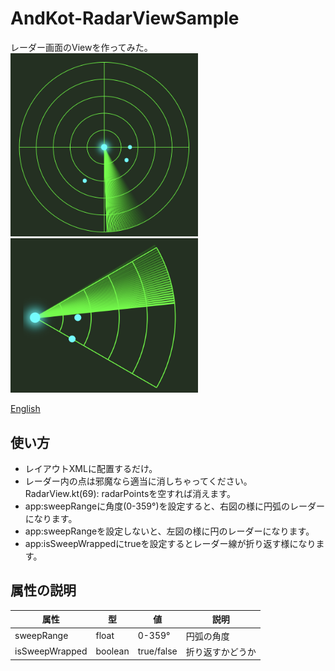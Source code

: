 # AndKot-RadarViewSample

レーダー画面のViewを作ってみた。
<img src="RadarView360.png" width="300" /> <img src="RadarView60.png" width="300" />

[English](README.md)

## 使い方
- レイアウトXMLに配置するだけ。
- レーダー内の点は邪魔なら適当に消しちゃってください。
  RadarView.kt(69): radarPointsを空すれば消えます。
- app:sweepRangeに角度(0-359°)を設定すると、右図の様に円弧のレーダーになります。
- app:sweepRangeを設定しないと、左図の様に円のレーダーになります。
- app:isSweepWrappedにtrueを設定するとレーダー線が折り返す様になります。

## 属性の説明
|属性|型|値|説明|
|---|---|---|---|
|sweepRange|float|0-359°|円弧の角度|
|isSweepWrapped|boolean|true/false|折り返すかどうか|